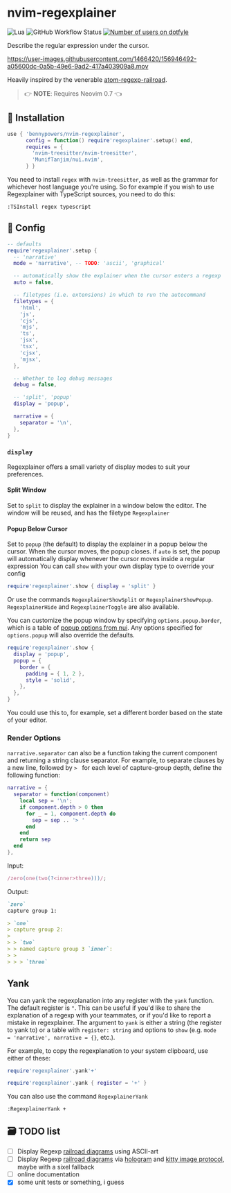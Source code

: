 # nvim-regexplainer

![Lua][made-with-lua]
![GitHub Workflow Status][build-status]
[![Number of users on dotfyle][dotfyle-badge]][dotfyle]

Describe the regular expression under the cursor.

https://user-images.githubusercontent.com/1466420/156946492-a05600dc-0a5b-49e6-9ad2-417a403909a8.mov

Heavily inspired by the venerable [atom-regexp-railroad][atom-regexp-railroad].

> 👉 **NOTE**: Requires Neovim 0.7 👈

## 🚚 Installation

```lua
use { 'bennypowers/nvim-regexplainer',
      config = function() require'regexplainer'.setup() end,
      requires = {
        'nvim-treesitter/nvim-treesitter',
        'MunifTanjim/nui.nvim',
      } }
```

You need to install `regex` with `nvim-treesitter`, as well as the grammar for
whichever host language you're using. So for example if you wish to use
Regexplainer with TypeScript sources, you need to do this:

```vimscript
:TSInstall regex typescript
```

## 🤔 Config

```lua
-- defaults
require'regexplainer'.setup {
  -- 'narrative'
  mode = 'narrative', -- TODO: 'ascii', 'graphical'

  -- automatically show the explainer when the cursor enters a regexp
  auto = false,

  -- filetypes (i.e. extensions) in which to run the autocommand
  filetypes = {
    'html',
    'js',
    'cjs',
    'mjs',
    'ts',
    'jsx',
    'tsx',
    'cjsx',
    'mjsx',
  },

  -- Whether to log debug messages
  debug = false,

  -- 'split', 'popup'
  display = 'popup',

  narrative = {
    separator = '\n',
  },
}
```

### `display`

Regexplainer offers a small variety of display modes to suit your preferences.

#### Split Window

Set to `split` to display the explainer in a window below the editor.
The window will be reused, and has the filetype `Regexplainer`

#### Popup Below Cursor

Set to `popup` (the default) to display the explainer in a popup below the
cursor. When the cursor moves, the popup closes. if `auto` is set, the popup
will automatically display whenever the cursor moves inside a regular expression
You can call `show` with your own display type to override your config

```lua
require'regexplainer'.show { display = 'split' }
```

Or use the commands `RegexplainerShowSplit` or `RegexplainerShowPopup`.
`RegexplainerHide` and `RegexplainerToggle` are also available.

You can customize the popup window by specifying `options.popup.border`,
which is a table of [popup options from nui][popup-options].
Any options specified for `options.popup` will also override the defaults.

```lua
require'regexplainer'.show {
  display = 'popup',
  popup = {
    border = {
      padding = { 1, 2 },
      style = 'solid',
    },
  },
}
```

You could use this to, for example, set a different border based on the state of
your editor.

### Render Options

`narrative.separator` can also be a function taking the current component and
returning a string clause separator. For example, to separate clauses by a new
line, followed by `> ` for each level of capture-group depth, define the
following function:

```lua
narrative = {
  separator = function(component)
    local sep = '\n';
    if component.depth > 0 then
      for _ = 1, component.depth do
        sep = sep .. '> '
      end
    end
    return sep
  end
},
```

Input:

```javascript
/zero(one(two(?<inner>three)))/;
```

Output:

```markdown
`zero`  
capture group 1:

> `one`  
> capture group 2:
>
> > `two`  
> > named capture group 3 `inner`:
> >
> > > `three`
```

## Yank

You can yank the regexplanation into any register with the `yank` function. The
default register is `"`. This can be useful if you'd like to share the
explanation of a regexp with your teammates, or if you'd like to report a
mistake in regexplainer. The argument to `yank` is either a string (the register
to yank to) or a table with `register: string` and options to `show` (e.g. `mode 
= 'narrative', narrative = {}`, etc.).

For example, to copy the regexplanation to your system clipboard, use either of
these:

```lua
require'regexplainer'.yank'+'
```

```lua
require'regexplainer'.yank { register = '+' }
```

You can also use the command `RegexplainerYank`

```vim
:RegexplainerYank +
```

## 🗃️ TODO list

- [ ] Display Regexp [railroad diagrams][railroad-diagrams] using ASCII-art
- [ ] Display Regexp [railroad diagrams][railroad-diagrams] via
      [hologram][hologram] and [kitty image protocol][kitty], maybe with a sixel
      fallback
- [ ] online documentation
- [x] some unit tests or something, i guess

[made-with-lua]: https://img.shields.io/badge/Made%20with%20Lua-blueviolet.svg?style=for-the-badge&logo=lua
[build-status]: https://img.shields.io/github/actions/workflow/status/bennypowers/nvim-regexplainer/main.yml?branch=main&label=tests&style=for-the-badge
[atom-regexp-railroad]: https://github.com/klorenz/atom-regex-railroad-diagrams/
[popup-options]: https://github.com/MunifTanjim/nui.nvim/tree/main/lua/nui/popup#border
[railroad-diagrams]: https://github.com/tabatkins/railroad-diagrams/
[hologram]: https://github.com/edluffy/hologram.nvim
[kitty]: https://sw.kovidgoyal.net/kitty/graphics-protocol/
[dotfyle]: https://dotfyle.com/plugins/bennypowers/nvim-regexplainer
[dotfyle-badge]: https://dotfyle.com/plugins/bennypowers/nvim-regexplainer/shield
